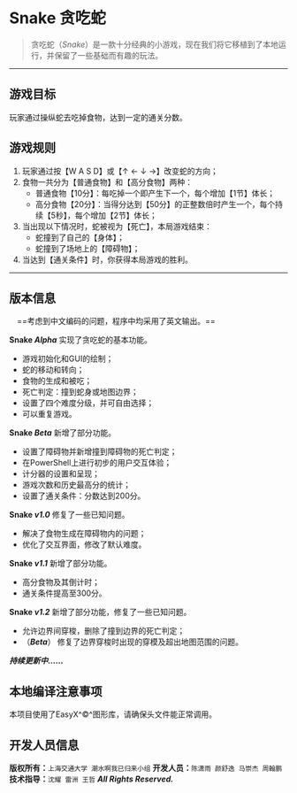 # Snake 贪吃蛇

>贪吃蛇（*Snake*）是一款十分经典的小游戏，现在我们将它移植到了本地运行，并保留了一些基础而有趣的玩法。

---

## 游戏目标

玩家通过操纵蛇去吃掉食物，达到一定的通关分数。

## 游戏规则

1. 玩家通过按【W A S D】或【↑ ← ↓ →】改变蛇的方向；
2. 食物一共分为【普通食物】和【高分食物】两种：
   - 普通食物【10分】：每吃掉一个即产生下一个，每个增加【1节】体长；
   - 高分食物【20分】：当得分达到【50分】的正整数倍时产生一个，每个持续【5秒】，每个增加【2节】体长；
3. 当出现以下情况时，蛇被视为【死亡】，本局游戏结束：
   - 蛇撞到了自己的【身体】；
   - 蛇撞到了场地上的【障碍物】；
4. 当达到【通关条件】时，你获得本局游戏的胜利。

---

## 版本信息

&emsp;==考虑到中文编码的问题，程序中均采用了英文输出。==

**Snake *Alpha***
实现了贪吃蛇的基本功能。

- 游戏初始化和GUI的绘制；
- 蛇的移动和转向；
- 食物的生成和被吃；
- 死亡判定：撞到蛇身或地图边界；
- 设置了四个难度分级，并可自由选择；
- 可以重复游戏。

**Snake *Beta***
新增了部分功能。

- 设置了障碍物并新增撞到障碍物的死亡判定；
- 在PowerShell上进行初步的用户交互体验；
- 计分器的设置和呈现；
- 游戏次数和历史最高分的统计；
- 设置了通关条件：分数达到200分。

**Snake *v1.0***
修复了一些已知问题。

- 解决了食物生成在障碍物内的问题；
- 优化了交互界面，修改了默认难度。

**Snake *v1.1***
新增了部分功能。

- 高分食物及其倒计时；
- 通关条件提高至300分。

**Snake *v1.2***
新增了部分功能，修复了一些已知问题。

- 允许边界间穿梭，删除了撞到边界的死亡判定；
- （***Beta***） 修复了边界穿梭时出现的穿模及超出地图范围的问题。

***持续更新中……***

## 本地编译注意事项

本项目使用了EasyX^©^图形库，请确保头文件能正常调用。

## 开发人员信息

**版权所有：**`上海交通大学 潮水啊我已归来小组`
**开发人员：**`陈潇雨 颜舒逸 马崇杰 周翰鹏`
**技术指导：**`沈耀 雷洲 王哲`
***All Rights Reserved.***
